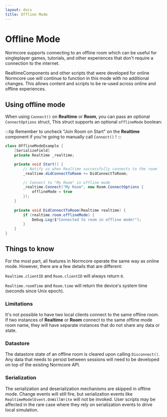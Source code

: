 ```yaml
---
layout: docs
title: Offline Mode
---
```

# Offline Mode

Normcore supports connecting to an offline room which can be useful for singleplayer games, tutorials, and other experiences that don't require a connection to the internet.

RealtimeComponents and other scripts that were developed for online Normcore use will continue to function in this mode with no additional changes. This allows content and scripts to be re-used across online and offline experiences.

## Using offline mode
When using `Connect()` on **Realtime** or **Room**, you can pass an optional `ConnectOptions` struct, This struct supports an optional `offlineMode` boolean:


:::tip
Remember to uncheck "Join Room on Start" on the **Realtime** component if you're going to manually call `Connect()` !
:::
```csharp
class OfflineModeExample {
    [SerializeField]
    private Realtime _realtime;

    private void Start() {
        // Notify us when Realtime successfully connects to the room
        _realtime.didConnectToRoom += DidConnectToRoom;

        // Connect to "My Room" in offline mode
        _realtime.Connect("My Room", new Room.ConnectOptions {
            offlineMode = true
        });
    }
    
    private void DidConnectToRoom(Realtime realtime) {
        if (realtime.room.offlineMode) {
            Debug.Log($"Connected to room in offline mode!");
        }
    }
}
```

## Things to know

For the most part, all features in Normcore operate the same way as online mode. However, there are a few details that are different:

`Realtime.clientID` and `Room.clientID` will always return `0`.

`Realtime.roomTime` and `Room.time` will return the device's system time (seconds since Unix epoch).

### Limitations

It's not possible to have two local clients connect to the same offline room. If two instances of **Realtime** or **Room** connect to the same offline mode room name, they will have separate instances that do not share any data or state.

### Datastore

The datastore state of an offline room is cleared upon calling `Disconnect()`. Any data that needs to persist between sessions will need to be developed on top of the existing Normcore API.

### Serialization

The serialization and deserialization mechanisms are skipped in offline mode. Change events will still fire, but serialization events like `RealtimeModelEvent.OnWillWrite` will not be invoked. User scripts may be affected in the rare case where they rely on serialization events to drive local simulation.
